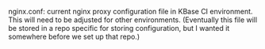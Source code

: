 nginx.conf: current nginx proxy configuration file in KBase CI environment.  This will need to be adjusted for other environments.
(Eventually this file will be stored in a repo specific for storing configuration, but I wanted it somewhere before we set up that repo.)
